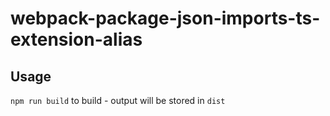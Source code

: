 # webpack-package-json-imports-ts-extension-alias

## Usage

`npm run build` to build - output will be stored in `dist`
